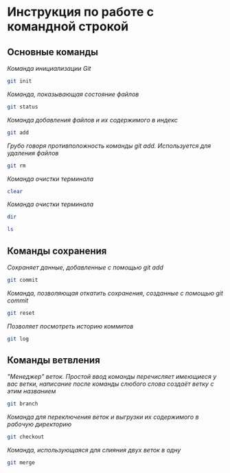 # Инструкция по работе с командной строкой

## Основные команды

*Команда инициализации Git*

```sh
git init
```

*Команда, показывающая состояние файлов*

```sh
git status
```

*Команда добавления файлов и их содержимого в индекс*

```sh
git add
```

*Грубо говоря противположность команды git add. Используется для удаления файлов*

```sh
git rm
```

*Команда очистки терминала*

```sh
clear
```

*Команда очистки терминала*

```sh
dir
```
```sh
ls
```

## Команды сохранения

*Сохраняет данные, добавленные с помощью git add*

```sh
git commit
```

*Команда, позволяющая откатить сохранения, созданные с помощью git commit*

```sh
git reset
```

*Позволяет посмотреть историю коммитов*

```sh
git log
```

## Команды ветвления

*"Менеджер" веток. Простой ввод команды перечисляет имеющиеся у вас ветки, написание после команды слюбого слова создаёт ветку с этим названием*

```sh
git branch
```

*Команда для переключения веток и выгрузки их содержимого в рабочую директорию*

```sh
git checkout
```

*Команда, использующаяся для слияния двух веток в одну*

```sh
git merge
```
